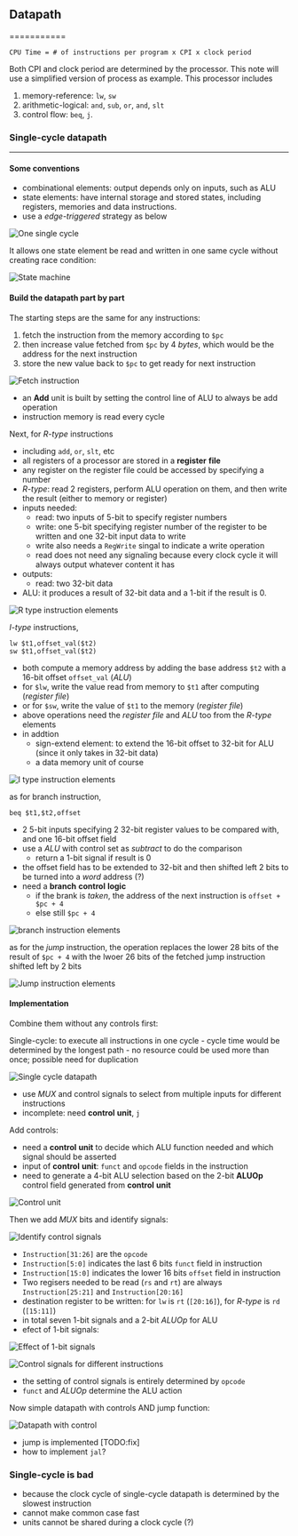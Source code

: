 ## Datapath
===========

    CPU Time = # of instructions per program x CPI x clock period

Both CPI and clock period are determined by the processor. This note will use a simplified version of process as example. This processor includes 

1. memory-reference: `lw`, `sw`
2. arithmetic-logical: `and`, `sub`, `or`, `and`, `slt`
3. control flow: `beq`, `j`.

### Single-cycle datapath

***

#### Some conventions

- combinational elements: output depends only on inputs, such as ALU
- state elements: have internal storage and stored states, including registers, memories and data instructions.
- use a _edge-triggered_ strategy as below

![One single cycle](images/one_single_cycle.png)

It allows one state element be read and written in one same cycle without creating race condition:

![State machine](images/state_machine.png)

#### Build the datapath part by part

The starting steps are the same for any instructions:
1. fetch the instruction from the memory according to `$pc`
2. then increase value fetched from `$pc` by 4 _bytes_, which would be the address for the next instruction
3. store the new value back to `$pc` to get ready for next instruction

![Fetch instruction](images/fetch_instruction.png)

- an **Add** unit is built by setting the control line of ALU to always be add operation
- instruction memory is read every cycle

Next, for _R-type_ instructions

- including `add`, `or`, `slt`, etc
- all registers of a processor are stored in a **register** **file**
- any register on the register file could be accessed by specifying a number
- _R-type_: read 2 registers, perform ALU operation on them, and then write the result (either to memory or register)
- inputs needed:
    - read: two inputs of 5-bit to specify register numbers
    - write: one 5-bit specifying register number of the register to be written and one 32-bit input data to write
    - write also needs a `RegWrite` singal to indicate a write operation
    - read does not need any signaling because every clock cycle it will always output whatever content it has
- outputs:
    - read: two 32-bit data
- ALU: it produces a result of 32-bit data and a 1-bit if the result is 0.

![R type instruction elements](images/r_type_instruction_elements.png)

_I-type_ instructions,

    lw $t1,offset_val($t2)
    sw $t1,offset_val($t2)

- both compute a memory address by adding the base address `$t2` with a 16-bit offset `offset_val` (_ALU_)
- for `$lw`, write the value read from memory to `$t1` after computing (_register_ _file_)
- or for `$sw`, write the value of `$t1` to the memory (_register_ _file_)
- above operations need the _register_ _file_ and _ALU_ too from the _R-type_ elements
- in addtion
    - sign-extend element: to extend the 16-bit offset to 32-bit for ALU (since it only takes in 32-bit data)
    - a data memory unit of course

![I type instruction elements](images/i_type_instruction_elements.png)

as for branch instruction,

    beq $t1,$t2,offset

- 2 5-bit inputs specifying 2 32-bit register values to be compared with, and one 16-bit offset field
- use a _ALU_ with control set as _subtract_ to do the comparison
    - return a 1-bit signal if result is 0
- the offset field has to be extended to 32-bit and then shifted left 2 bits to be turned into a _word_ address (?)
- need a **branch** **control** **logic**
    - if the brank is _taken_, the address of the next instruction is `offset + $pc + 4`
    - else still `$pc + 4`

![branch instruction elements](images/branch_instruction_elements.png)

as for the _jump_ instruction, the operation replaces the lower 28 bits of the result of `$pc + 4` with the lwoer 26 bits of the fetched jump instruction shifted left by 2 bits

![Jump instruction elements](images/jump_instruction_elements.png)

#### Implementation

Combine them without any controls first:

Single-cycle: to execute all instructions in one cycle
    - cycle time would be determined by the longest path
    - no resource could be used more than once; possible need for duplication

![Single cycle datapath](images/single_cycle_datapath.png)

- use _MUX_ and control signals to select from multiple inputs for different instructions
- incomplete: need **control** **unit**, `j`

Add controls:

- need a **control** **unit** to decide which ALU function needed and which signal should be asserted
- input of **control** **unit**: `funct` and `opcode` fields in the instruction
- need to generate a 4-bit ALU selection based on the 2-bit **ALUOp** control field generated from **control** **unit**

![Control unit](images/control_unit.png)

Then we add _MUX_ bits and identify signals:

![Identify control signals](images/identify_signals.png)

- `Instruction[31:26]` are the `opcode`
- `Instruction[5:0]` indicates the last 6 bits `funct` field in instruction
- `Instruction[15:0]` indicates the lower 16 bits `offset` field in instruction
- Two regisers needed to be read (`rs` and `rt`) are always `Instruction[25:21]` and `Instruction[20:16]`
- destination register to be written: for `lw` is `rt` (`[20:16]`), for _R-type_ is `rd` (`[15:11]`)
- in total seven 1-bit signals and a 2-bit _ALUOp_ for ALU
- efect of 1-bit signals:

![Effect of 1-bit signals](images/effect_control_bits.png)

![Control signals for different instructions](images/set_control_bits.png)

- the setting of control signals is entirely determined by `opcode`
- `funct` and _ALUOp_ determine the ALU action

Now simple datapath with controls AND jump function:

![Datapath with control](images/datapath_with_control.png)

- jump is implemented [TODO:fix]
- how to implement `jal`?

### Single-cycle is bad

- because the clock cycle of single-cycle datapath is determined by the slowest instruction
- cannot make common case fast
- units cannot be shared during a clock cycle (?)

